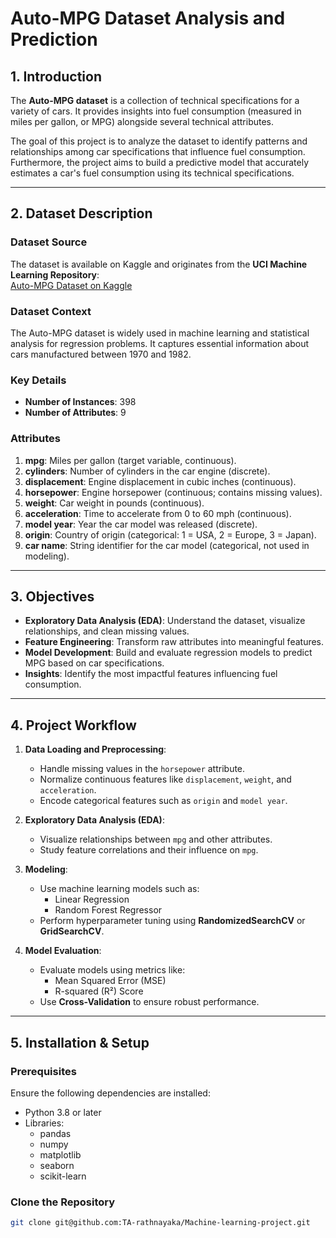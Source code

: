 # Auto-MPG Dataset Analysis and Prediction

## 1. Introduction

The **Auto-MPG dataset** is a collection of technical specifications for a variety of cars. It provides insights into fuel consumption (measured in miles per gallon, or MPG) alongside several technical attributes.

The goal of this project is to analyze the dataset to identify patterns and relationships among car specifications that influence fuel consumption. Furthermore, the project aims to build a predictive model that accurately estimates a car's fuel consumption using its technical specifications.

---

## 2. Dataset Description

### Dataset Source  
The dataset is available on Kaggle and originates from the **UCI Machine Learning Repository**:  
[Auto-MPG Dataset on Kaggle](https://www.kaggle.com/datasets/uciml/autompg-dataset?resource=download)

### Dataset Context  
The Auto-MPG dataset is widely used in machine learning and statistical analysis for regression problems. It captures essential information about cars manufactured between 1970 and 1982.

### Key Details  
- **Number of Instances**: 398  
- **Number of Attributes**: 9  

### Attributes
1. **mpg**: Miles per gallon (target variable, continuous).  
2. **cylinders**: Number of cylinders in the car engine (discrete).  
3. **displacement**: Engine displacement in cubic inches (continuous).  
4. **horsepower**: Engine horsepower (continuous; contains missing values).  
5. **weight**: Car weight in pounds (continuous).  
6. **acceleration**: Time to accelerate from 0 to 60 mph (continuous).  
7. **model year**: Year the car model was released (discrete).  
8. **origin**: Country of origin (categorical: 1 = USA, 2 = Europe, 3 = Japan).  
9. **car name**: String identifier for the car model (categorical, not used in modeling).

---

## 3. Objectives
- **Exploratory Data Analysis (EDA)**: Understand the dataset, visualize relationships, and clean missing values.  
- **Feature Engineering**: Transform raw attributes into meaningful features.  
- **Model Development**: Build and evaluate regression models to predict MPG based on car specifications.  
- **Insights**: Identify the most impactful features influencing fuel consumption.

---

## 4. Project Workflow
1. **Data Loading and Preprocessing**:
    - Handle missing values in the `horsepower` attribute.  
    - Normalize continuous features like `displacement`, `weight`, and `acceleration`.  
    - Encode categorical features such as `origin` and `model year`.

2. **Exploratory Data Analysis (EDA)**:
    - Visualize relationships between `mpg` and other attributes.  
    - Study feature correlations and their influence on `mpg`.  

3. **Modeling**:
    - Use machine learning models such as:
        - Linear Regression  
        - Random Forest Regressor  
    - Perform hyperparameter tuning using **RandomizedSearchCV** or **GridSearchCV**.  

4. **Model Evaluation**:
    - Evaluate models using metrics like:
        - Mean Squared Error (MSE)  
        - R-squared (R²) Score  
    - Use **Cross-Validation** to ensure robust performance.

---

## 5. Installation & Setup

### Prerequisites  
Ensure the following dependencies are installed:  
- Python 3.8 or later  
- Libraries:  
    - pandas  
    - numpy  
    - matplotlib  
    - seaborn  
    - scikit-learn  

### Clone the Repository
```bash
git clone git@github.com:TA-rathnayaka/Machine-learning-project.git


